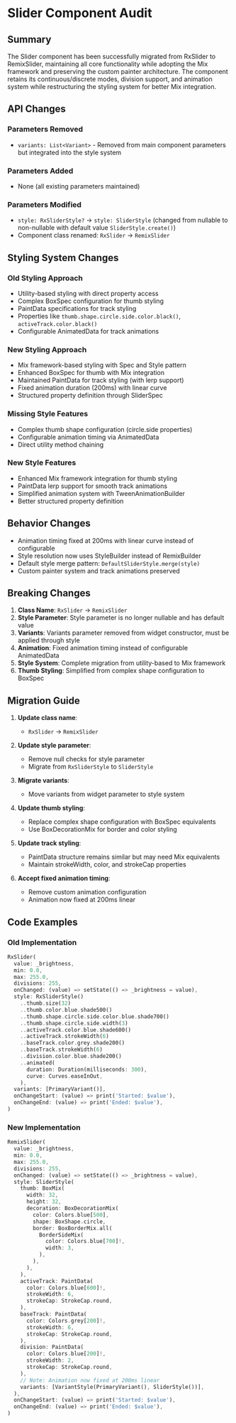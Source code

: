 # Slider Component Audit

## Summary
The Slider component has been successfully migrated from RxSlider to RemixSlider, maintaining all core functionality while adopting the Mix framework and preserving the custom painter architecture. The component retains its continuous/discrete modes, division support, and animation system while restructuring the styling system for better Mix integration.

## API Changes

### Parameters Removed
- `variants: List<Variant>` - Removed from main component parameters but integrated into the style system

### Parameters Added  
- None (all existing parameters maintained)

### Parameters Modified
- `style: RxSliderStyle?` → `style: SliderStyle` (changed from nullable to non-nullable with default value `SliderStyle.create()`)
- Component class renamed: `RxSlider` → `RemixSlider`

## Styling System Changes

### Old Styling Approach
- Utility-based styling with direct property access
- Complex BoxSpec configuration for thumb styling
- PaintData specifications for track styling
- Properties like `thumb.shape.circle.side.color.black()`, `activeTrack.color.black()`
- Configurable AnimatedData for track animations

### New Styling Approach
- Mix framework-based styling with Spec and Style pattern
- Enhanced BoxSpec for thumb with Mix integration
- Maintained PaintData for track styling (with lerp support)
- Fixed animation duration (200ms) with linear curve
- Structured property definition through SliderSpec

### Missing Style Features
- Complex thumb shape configuration (circle.side properties)
- Configurable animation timing via AnimatedData
- Direct utility method chaining

### New Style Features
- Enhanced Mix framework integration for thumb styling
- PaintData lerp support for smooth track animations
- Simplified animation system with TweenAnimationBuilder
- Better structured property definition

## Behavior Changes
- Animation timing fixed at 200ms with linear curve instead of configurable
- Style resolution now uses StyleBuilder instead of RemixBuilder
- Default style merge pattern: `DefaultSliderStyle.merge(style)`
- Custom painter system and track animations preserved

## Breaking Changes
1. **Class Name**: `RxSlider` → `RemixSlider`
2. **Style Parameter**: Style parameter is no longer nullable and has default value
3. **Variants**: Variants parameter removed from widget constructor, must be applied through style
4. **Animation**: Fixed animation timing instead of configurable AnimatedData
5. **Style System**: Complete migration from utility-based to Mix framework
6. **Thumb Styling**: Simplified from complex shape configuration to BoxSpec

## Migration Guide
1. **Update class name**: 
   - `RxSlider` → `RemixSlider`

2. **Update style parameter**:
   - Remove null checks for style parameter
   - Migrate from `RxSliderStyle` to `SliderStyle`

3. **Migrate variants**:
   - Move variants from widget parameter to style system

4. **Update thumb styling**:
   - Replace complex shape configuration with BoxSpec equivalents
   - Use BoxDecorationMix for border and color styling

5. **Update track styling**:
   - PaintData structure remains similar but may need Mix equivalents
   - Maintain strokeWidth, color, and strokeCap properties

6. **Accept fixed animation timing**:
   - Remove custom animation configuration
   - Animation now fixed at 200ms linear

## Code Examples

### Old Implementation
```dart
RxSlider(
  value: _brightness,
  min: 0.0,
  max: 255.0,
  divisions: 255,
  onChanged: (value) => setState(() => _brightness = value),
  style: RxSliderStyle()
    ..thumb.size(32)
    ..thumb.color.blue.shade500()
    ..thumb.shape.circle.side.color.blue.shade700()
    ..thumb.shape.circle.side.width(3)
    ..activeTrack.color.blue.shade600()
    ..activeTrack.strokeWidth(6)
    ..baseTrack.color.grey.shade200()
    ..baseTrack.strokeWidth(6)
    ..division.color.blue.shade200()
    ..animated(
      duration: Duration(milliseconds: 300),
      curve: Curves.easeInOut,
    ),
  variants: [PrimaryVariant()],
  onChangeStart: (value) => print('Started: $value'),
  onChangeEnd: (value) => print('Ended: $value'),
)
```

### New Implementation  
```dart
RemixSlider(
  value: _brightness,
  min: 0.0,
  max: 255.0,
  divisions: 255,
  onChanged: (value) => setState(() => _brightness = value),
  style: SliderStyle(
    thumb: BoxMix(
      width: 32,
      height: 32,
      decoration: BoxDecorationMix(
        color: Colors.blue[500],
        shape: BoxShape.circle,
        border: BoxBorderMix.all(
          BorderSideMix(
            color: Colors.blue[700]!,
            width: 3,
          ),
        ),
      ),
    ),
    activeTrack: PaintData(
      color: Colors.blue[600]!,
      strokeWidth: 6,
      strokeCap: StrokeCap.round,
    ),
    baseTrack: PaintData(
      color: Colors.grey[200]!,
      strokeWidth: 6,
      strokeCap: StrokeCap.round,
    ),
    division: PaintData(
      color: Colors.blue[200]!,
      strokeWidth: 2,
      strokeCap: StrokeCap.round,
    ),
    // Note: Animation now fixed at 200ms linear
    variants: [VariantStyle(PrimaryVariant(), SliderStyle())],
  ),
  onChangeStart: (value) => print('Started: $value'),
  onChangeEnd: (value) => print('Ended: $value'),
)
```
